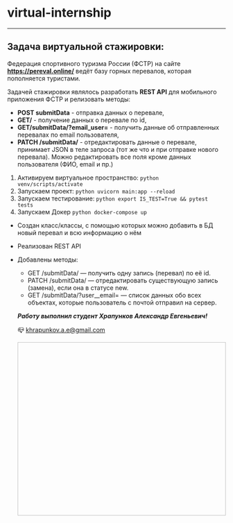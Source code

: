 # virtual-internship
__________________________________
## Задача виртуальной стажировки:
Федерация спортивного туризма России (ФСТР) на сайте **https://pereval.online/** ведёт базу горных перевалов, которая пополняется туристами.

Задачей стажировки являлось разработать **REST API** для мобильного приложения ФСТР и релизовать методы:

+ **POST submitData** - отправка данных о перевале,
+ **GET/** - получение данных о перевале по id,
+ **GET/submitData/?email_user=** - получить данные об отправленных перевалах по email пользователя,
+ **PATCH /submitData/** - отредактировать данные о перевале, принимает JSON в теле запроса (тот же что и при отправке нового перевала). Можно редактировать все поля кроме данных пользователя (ФИО, email и пр.)

1. Активируем виртуальное пространство:
```python venv/scripts/activate ```
2. Запускаем проект:
```python uvicorn main:app --reload ```
3. Запускаем тестирование:
```python export IS_TEST=True && pytest tests ```
4. Запускаем Докер
```python docker-compose up ```


+ Создан класс/классы, с помощью которых можно добавить в БД новый перевал и всю информацию о нём
+ Реализован REST API
+ Добавлены методы:
  + GET /submitData/<id> — получить одну запись (перевал) по её id.
  + PATCH /submitData/<id> — отредактировать существующую запись (замена), если она в статусе new.
  + GET /submitData/?user__email=<email> — список данных обо всех объектах, которые пользователь с почтой <email> отправил на сервер.
  
  
  
  
  ***Работу выполнил студент Храпунков Александр Евгеньевич!*** 
  
  :mailbox_closed: khrapunkov.a.e@gmail.com
  
  <div>
  <img scr="https://upload.wikimedia.org/wikipedia/commons/c/cc/Digital_rain_animation_medium_letters_shine.gif" width="500" height="400"/>
  <div/>
